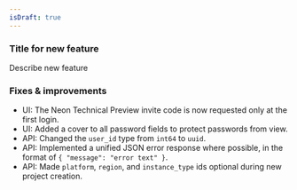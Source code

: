 ```yaml
---
isDraft: true
---
```


### Title for new feature

Describe new feature

### Fixes & improvements

- UI: The Neon Technical Preview invite code is now requested only at the first login.
- UI: Added a cover to all password fields to protect passwords from view.
- API: Changed the `user_id` type from `int64` to `uuid`.
- API: Implemented a unified JSON error response where possible, in the format of `{ "message": "error text" }`.
- API: Made `platform`, `region`, and `instance_type` ids optional during new project creation.
